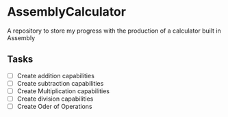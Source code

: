 # AssemblyCalculator
A repository to store my progress with the production of a calculator built in Assembly

## Tasks
- [ ] Create addition capabilities
- [ ] Create subtraction capabilities
- [ ] Create Multiplication capabilities
- [ ] Create division capabilities
- [ ] Create Oder of Operations
